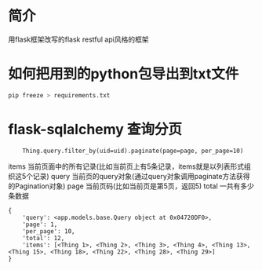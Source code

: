 # 简介
用flask框架改写的flask restful api风格的框架

# 如何把用到的python包导出到txt文件
```python
pip freeze > requirements.txt
```

# flask-sqlalchemy 查询分页
```
    Thing.query.filter_by(uid=uid).paginate(page=page, per_page=10)
```
items 当前页面中的所有记录(比如当前页上有5条记录，items就是以列表形式组织这5个记录)
query 当前页的query对象(通过query对象调用paginate方法获得的Pagination对象)
page 当前页码(比如当前页是第5页，返回5)
total 一共有多少条数据

```
{
    'query': <app.models.base.Query object at 0x04720DF0>, 
    'page': 1, 
    'per_page': 10, 
    'total': 12, 
    'items': [<Thing 1>, <Thing 2>, <Thing 3>, <Thing 4>, <Thing 13>, <Thing 15>, <Thing 18>, <Thing 22>, <Thing 28>, <Thing 29>]
}
```
